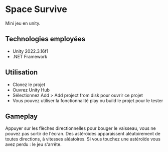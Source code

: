 # Space Survive

Mini jeu en unity.

## Technologies employées

- Unity 2022.3.16f1
- .NET Framework

## Utilisation

- Clonez le projet
- Ouvrez Unity Hub
- Sélectionnez Add > Add project from disk pour ouvrir ce projet
- Vous pouvez utiliser la fonctionnalité play ou build le projet pour le tester

## Gameplay

Appuyer sur les flèches directionnelles pour bouger le vaisseau, vous ne pouvez pas sortir de l'écran.
Des astéroïdes apparaissent aléatoirement de toutes directions, à vitesses aléatoires.
Si vous touchez une astéroïde vous avez perdu : le jeu s'arrête.
